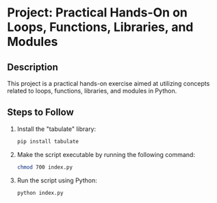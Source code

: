 # Project: Practical Hands-On on Loops, Functions, Libraries, and Modules

## Description
This project is a practical hands-on exercise aimed at utilizing concepts related to loops, functions, libraries, and modules in Python.

## Steps to Follow
1. Install the "tabulate" library:
   ```bash
   pip install tabulate
   ```
2. Make the script executable by running the following command:
    ```bash
   chmod 700 index.py
   ```

3. Run the script using Python:
    ```bash
   python index.py
   ```


